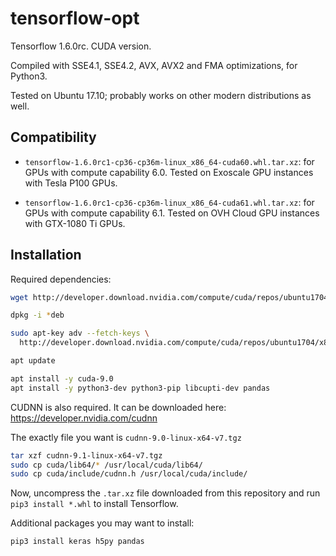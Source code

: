 # tensorflow-opt

Tensorflow 1.6.0rc. CUDA version.

Compiled with SSE4.1, SSE4.2, AVX, AVX2 and FMA optimizations, for Python3.

Tested on Ubuntu 17.10; probably works on other modern distributions as well.

## Compatibility

* `tensorflow-1.6.0rc1-cp36-cp36m-linux_x86_64-cuda60.whl.tar.xz`: for
GPUs with compute capability 6.0. Tested on Exoscale GPU instances
with Tesla P100 GPUs.

* `tensorflow-1.6.0rc1-cp36-cp36m-linux_x86_64-cuda61.whl.tar.xz`: for
GPUs with compute capability 6.1. Tested on OVH Cloud GPU instances
with GTX-1080 Ti GPUs.

## Installation

Required dependencies:

```sh
wget http://developer.download.nvidia.com/compute/cuda/repos/ubuntu1704/x86_64/cuda-repo-ubuntu1704_9.0.176-1_amd64.deb

dpkg -i *deb

sudo apt-key adv --fetch-keys \
  http://developer.download.nvidia.com/compute/cuda/repos/ubuntu1704/x86_64/7fa2af80.pub

apt update

apt install -y cuda-9.0
apt install -y python3-dev python3-pip libcupti-dev pandas
```

CUDNN is also required. It can be downloaded here:
https://developer.nvidia.com/cudnn

The exactly file you want is `cudnn-9.0-linux-x64-v7.tgz`

```sh
tar xzf cudnn-9.1-linux-x64-v7.tgz
sudo cp cuda/lib64/* /usr/local/cuda/lib64/
sudo cp cuda/include/cudnn.h /usr/local/cuda/include/
```

Now, uncompress the `.tar.xz` file downloaded from this repository and run `pip3 install *.whl`
to install Tensorflow.

Additional packages you may want to install:

```sh
pip3 install keras h5py pandas
```
